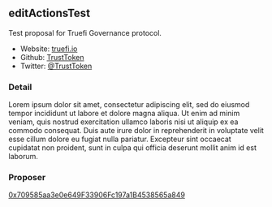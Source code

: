 ## editActionsTest

Test proposal for Truefi Governance protocol.

- Website: [truefi.io](https://app.truefi.io/)  
- Github: [TrustToken](https://github.com/trusttoken)  
- Twitter: [@TrustToken](https://twitter.com/TrustToken)  

### Detail

Lorem ipsum dolor sit amet, consectetur adipiscing elit, sed do eiusmod tempor incididunt ut labore et dolore magna aliqua. Ut enim ad minim veniam, quis nostrud exercitation ullamco laboris nisi ut aliquip ex ea commodo consequat. Duis aute irure dolor in reprehenderit in voluptate velit esse cillum dolore eu fugiat nulla pariatur. Excepteur sint occaecat cupidatat non proident, sunt in culpa qui officia deserunt mollit anim id est laborum.

### Proposer
[0x709585aa3e0e649F33906Fc197a1B4538565a849](https://ropsten.etherscan.io/address/0x709585aa3e0e649F33906Fc197a1B4538565a849)  
